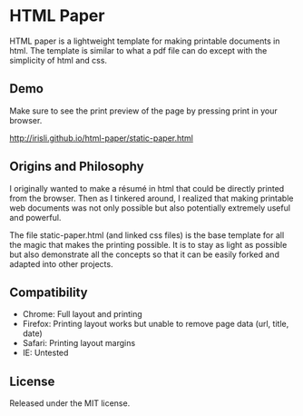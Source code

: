 HTML Paper
=========

HTML paper is a lightweight template for making printable documents in html. The template is similar to what a pdf file can do except with the simplicity of html and css.

## Demo
Make sure to see the print preview of the page by pressing print in your browser.

http://irisli.github.io/html-paper/static-paper.html

## Origins and Philosophy
I originally wanted to make a résumé in html that could be directly printed from the browser. Then as I tinkered around, I realized that making printable web documents was not only possible but also potentially extremely useful and powerful.

The file static-paper.html (and linked css files) is the base template for all the magic that makes the printing possible. It is to stay as light as possible but also demonstrate all the concepts so that it can be easily forked and adapted into other projects.

## Compatibility
- Chrome: Full layout and printing
- Firefox: Printing layout works but unable to remove page data (url, title, date)
- Safari: Printing layout margins
- IE: Untested

<!--
## Future Features
- Multi-page documents (possibly through css regions)
- Markdown editing of pages
-->
## License
Released under the MIT license.